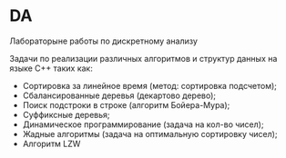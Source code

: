 # DA

Лабораторыне работы по дискретному анализу

Задачи по реализации различных алгоритмов и структур данных на языке С++ таких как:
- Сортировка за линейное время (метод: сортировка подсчетом);
- Сбалансированные деревья (декартово дерево);
- Поиск подстроки в строке   (алгоритм Бойера-Мура);
- Суффиксные деревья;
- Динамическое программирование (задача на кол-во чисел);
- Жадные алгоритмы (задача на оптимальную сортировку чисел);
- Алгоритм  LZW
